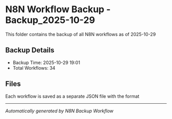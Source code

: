 # N8N Workflow Backup -Backup_2025-10-29

This folder contains the backup of all N8N workflows as of 2025-10-29

## Backup Details
- Backup Time: 2025-10-29 19:01
- Total Workflows: 34

## Files
Each workflow is saved as a separate JSON file with the format

---
*Automatically generated by N8N Backup Workflow*